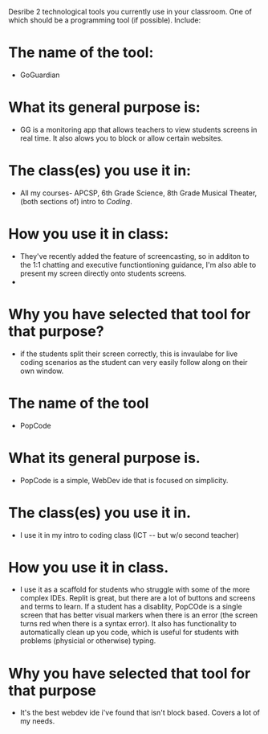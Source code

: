 Desribe 2 technological tools you currently use in your classroom. One of which should be a programming tool (if possible). Include:
# The name of the tool: 
- GoGuardian
# What its general purpose is: 
- GG is a monitoring app that allows teachers to view students screens in real time. It also alows you to block or allow certain websites. 
# The class(es) you use it in:
- All my courses- APCSP, 6th Grade Science, 8th Grade Musical Theater, (both sections of) intro to _Coding_.
# How you use it in class:
- They've recently added the feature of screencasting, so in additon to the 1:1 chatting and executive functiontioning guidance, I'm also able to present my screen directly onto students screens.
- 
# Why you have selected that tool for that purpose?
- if the students split their screen correctly, this is invaulabe for live coding scenarios as the student can very easily follow along on their own window. 


# The name of the tool 
- PopCode
# What its general purpose is.
- PopCode is a simple, WebDev ide that is focused on simplicity. 
# The class(es) you use it in.
- I use it in my intro to coding class (ICT -- but w/o second teacher)
# How you use it in class.
- I use it as a scaffold for students who struggle with some of the more complex IDEs. Replit is great, but there are a lot of buttons and screens and terms to learn. If a student has a disablity, PopCOde is a single screen that has better visual markers when there is an error (the screen turns red when there is a syntax error). It also has functionality to automatically clean up you code, which is useful for students with problems (physicial or otherwise) typing. 
# Why you have selected that tool for that purpose
- It's the best webdev ide i've found that isn't block based. Covers a lot of my needs. 
